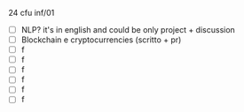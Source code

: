 24 cfu inf/01
- [ ] NLP? it's in english and could be only project + discussion
- [ ] Blockchain e cryptocurrencies (scritto + pr)
- [ ] f
- [ ] f
- [ ] f
- [ ] f
- [ ] f
- [ ] f